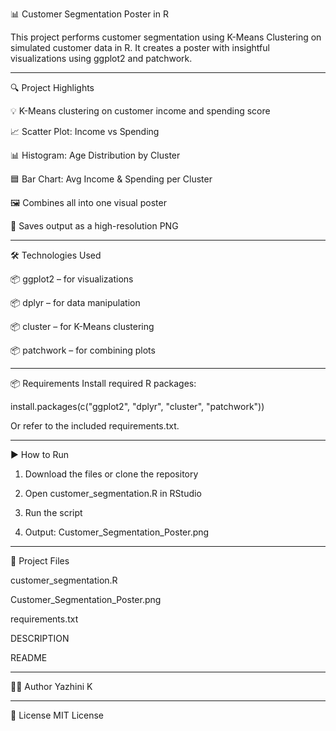 
📊 Customer Segmentation Poster in R

This project performs customer segmentation using K-Means Clustering on simulated customer data in R. It creates a poster with insightful visualizations using ggplot2 and patchwork.


---

🔍 Project Highlights

💡 K-Means clustering on customer income and spending score

📈 Scatter Plot: Income vs Spending

📊 Histogram: Age Distribution by Cluster

🟦 Bar Chart: Avg Income & Spending per Cluster

🖼️ Combines all into one visual poster

💾 Saves output as a high-resolution PNG



---

🛠️ Technologies Used

📦 ggplot2 – for visualizations

📦 dplyr – for data manipulation

📦 cluster – for K-Means clustering

📦 patchwork – for combining plots



---

📦 Requirements
Install required R packages:

install.packages(c("ggplot2", "dplyr", "cluster", "patchwork"))

Or refer to the included requirements.txt.


---

▶️ How to Run

1. Download the files or clone the repository


2. Open customer_segmentation.R in RStudio


3. Run the script


4. Output: Customer_Segmentation_Poster.png




---

📁 Project Files

customer_segmentation.R

Customer_Segmentation_Poster.png

requirements.txt

DESCRIPTION

README



---

👩‍💻 Author
Yazhini K 


---

📄 License
MIT License




